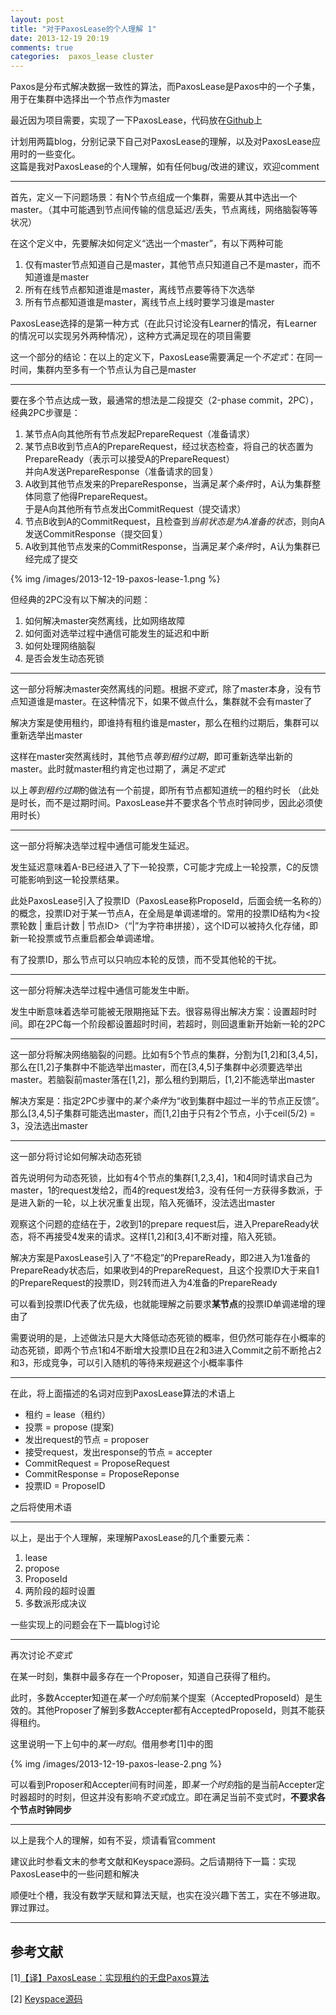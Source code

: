 ```yaml
---
layout: post
title: "对于PaxosLease的个人理解 1"
date: 2013-12-19 20:19
comments: true
categories:  paxos_lease cluster
---
```


Paxos是分布式解决数据一致性的算法，而PaxosLease是Paxos中的一个子集，用于在集群中选择出一个节点作为master

最近因为项目需要，实现了一下PaxosLease，代码放在[Github](https://github.com/ikarishinjieva/PaxosLease-go)上

计划用两篇blog，分别记录下自己对PaxosLease的理解，以及对PaxosLease应用时的一些变化。<br/>这篇是我对PaxosLease的个人理解，如有任何bug/改进的建议，欢迎comment

---

首先，定义一下问题场景：有N个节点组成一个集群，需要从其中选出一个master。（其中可能遇到节点间传输的信息延迟/丢失，节点离线，网络脑裂等等状况）

在这个定义中，先要解决如何定义“选出一个master”，有以下两种可能

1. 仅有master节点知道自己是master，其他节点只知道自己不是master，而不知道谁是master
2. 所有在线节点都知道谁是master，离线节点要等待下次选举
3. 所有节点都知道谁是master，离线节点上线时要学习谁是master

PaxosLease选择的是第一种方式（在此只讨论没有Learner的情况，有Learner的情况可以实现另外两种情况），这种方式满足现在的项目需要

这一个部分的结论：在以上的定义下，PaxosLease需要满足一个*不定式*：在同一时间，集群内至多有一个节点认为自己是master

---

要在多个节点达成一致，最通常的想法是二段提交（2-phase commit，2PC），经典2PC步骤是：

1. 某节点A向其他所有节点发起PrepareRequest（准备请求）
2. 某节点B收到节点A的PrepareRequest，经过状态检查，将自己的状态置为PrepareReady（表示可以接受A的PrepareRequest）<br/>并向A发送PrepareResponse（准备请求的回复）
3. A收到其他节点发来的PrepareResponse，当满足*某个条件*时，A认为集群整体同意了他得PrepareRequest。<br/>于是A向其他所有节点发出CommitRequest（提交请求）
4. 节点B收到A的CommitRequest，且检查到*当前状态是为A准备的状态*，则向A发送CommitResponse（提交回复）
5. A收到其他节点发来的CommitResponse，当满足*某个条件*时，A认为集群已经完成了提交


{% img /images/2013-12-19-paxos-lease-1.png %}

但经典的2PC没有以下解决的问题：

1. 如何解决master突然离线，比如网络故障
2. 如何面对选举过程中通信可能发生的延迟和中断
3. 如何处理网络脑裂
4. 是否会发生动态死锁

---

这一部分将解决master突然离线的问题。根据*不变式*，除了master本身，没有节点知道谁是master。在这种情况下，如果不做点什么，集群就不会有master了

解决方案是使用租约，即谁持有租约谁是master，那么在租约过期后，集群可以重新选举出master

这样在master突然离线时，其他节点*等到租约过期*，即可重新选举出新的master。此时就master租约肯定也过期了，满足*不定式*

以上*等到租约过期*的做法有一个前提，即所有节点都知道统一的租约时长 （此处是时长，而不是过期时间。PaxosLease并不要求各个节点时钟同步，因此必须使用时长）

---

这一部分将解决选举过程中通信可能发生延迟。

发生延迟意味着A-B已经进入了下一轮投票，C可能才完成上一轮投票，C的反馈可能影响到这一轮投票结果。

此处PaxosLease引入了投票ID（PaxosLease称ProposeId，后面会统一名称的）的概念，投票ID对于某一节点A，在全局是单调递增的。常用的投票ID结构为<投票轮数 | 重启计数 | 节点ID>（“|”为字符串拼接），这个ID可以被持久化存储，即新一轮投票或节点重启都会单调递增。

有了投票ID，那么节点可以只响应本轮的反馈，而不受其他轮的干扰。

---

这一部分将解决选举过程中通信可能发生中断。

发生中断意味着选举可能被无限期拖延下去。很容易得出解决方案：设置超时时间。即在2PC每一个阶段都设置超时时间，若超时，则回退重新开始新一轮的2PC

---

这一部分将解决网络脑裂的问题。比如有5个节点的集群，分割为[1,2]和[3,4,5]，那么在[1,2]子集群中不能选举出master，而在[3,4,5]子集群中必须要选举出master。若脑裂前master落在[1,2]，那么租约到期后，[1,2]不能选举出master

解决方案是：指定2PC步骤中的*某个条件*为“收到集群中超过一半的节点正反馈”。那么[3,4,5]子集群可能选出master，而[1,2]由于只有2个节点，小于ceil(5/2) = 3，没法选出master

---
这一部分将讨论如何解决动态死锁

首先说明何为动态死锁，比如有4个节点的集群[1,2,3,4]，1和4同时请求自己为master，1的request发给2，而4的request发给3，没有任何一方获得多数派，于是进入新的一轮，以上状况重复出现，陷入死循环，没法选出master

观察这个问题的症结在于，2收到1的prepare request后，进入PrepareReady状态，将不再接受4发来的请求。这样[1,2]和[3,4]不断对撞，陷入死锁。

解决方案是PaxosLease引入了“不稳定”的PrepareReady，即2进入为1准备的PrepareReady状态后，如果收到4的PrepareRequest，且这个投票ID大于来自1的PrepareRequest的投票ID，则2转而进入为4准备的PrepareReady

可以看到投票ID代表了优先级，也就能理解之前要求**某节点**的投票ID单调递增的理由了

需要说明的是，上述做法只是大大降低动态死锁的概率，但仍然可能存在小概率的动态死锁，即两个节点1和4不断增大投票ID且在2和3进入Commit之前不断抢占2和3，形成竞争，可以引入随机的等待来规避这个小概率事件

---

在此，将上面描述的名词对应到PaxosLease算法的术语上

* 租约 = lease（租约）
* 投票 = propose (提案)
* 发出request的节点 = proposer
* 接受request，发出response的节点 = accepter
* CommitRequest = ProposeRequest
* CommitResponse = ProposeReponse
* 投票ID = ProposeID

之后将使用术语

---

以上，是出于个人理解，来理解PaxosLease的几个重要元素：

1. lease
2. propose
3. ProposeId
4. 两阶段的超时设置
5. 多数派形成决议

一些实现上的问题会在下一篇blog讨论

---
再次讨论*不变式*

在某一时刻，集群中最多存在一个Proposer，知道自己获得了租约。

此时，多数Accepter知道在*某一个时刻*前某个提案（AcceptedProposeId）是生效的。其他Proposer了解到多数Accepter都有AcceptedProposeId，则其不能获得租约。

这里说明一下上句中的*某一时刻*。借用参考[1]中的图

{% img /images/2013-12-19-paxos-lease-2.png %}

可以看到Proposer和Accepter间有时间差，即*某一个时刻*指的是当前Accepter定时器超时的时刻，但这并没有影响*不变式*成立。即在满足当前不变式时，**不要求各个节点时钟同步**

---

以上是我个人的理解，如有不妥，烦请看官comment

建议此时参看文末的参考文献和Keyspace源码。之后请期待下一篇：实现PaxosLease中的一些问题和解决

顺便吐个槽，我没有数学天赋和算法天赋，也实在没兴趣下苦工，实在不够进取。罪过罪过。

---
参考文献
---

[1][【译】PaxosLease：实现租约的无盘Paxos算法](http://dsdoc.net/paxoslease/index.html)

[2] [Keyspace源码](https://github.com/scalien/keyspace/tree/master/src/Framework/PaxosLease)